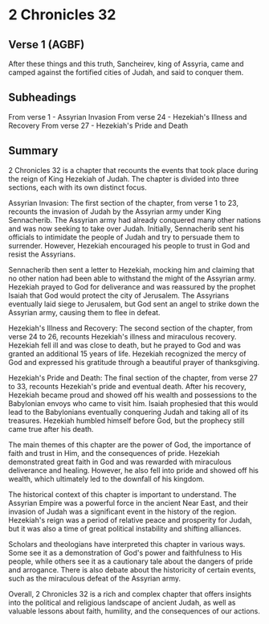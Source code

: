 # 2 Chronicles 32

## Verse 1 (AGBF)

After these things and this truth, Sancheirev, king of Assyria, came and camped against the fortified cities of Judah, and said to conquer them.

## Subheadings

From verse 1 - Assyrian Invasion
From verse 24 - Hezekiah's Illness and Recovery
From verse 27 - Hezekiah's Pride and Death

## Summary

2 Chronicles 32 is a chapter that recounts the events that took place during the reign of King Hezekiah of Judah. The chapter is divided into three sections, each with its own distinct focus.

Assyrian Invasion:
The first section of the chapter, from verse 1 to 23, recounts the invasion of Judah by the Assyrian army under King Sennacherib. The Assyrian army had already conquered many other nations and was now seeking to take over Judah. Initially, Sennacherib sent his officials to intimidate the people of Judah and try to persuade them to surrender. However, Hezekiah encouraged his people to trust in God and resist the Assyrians.

Sennacherib then sent a letter to Hezekiah, mocking him and claiming that no other nation had been able to withstand the might of the Assyrian army. Hezekiah prayed to God for deliverance and was reassured by the prophet Isaiah that God would protect the city of Jerusalem. The Assyrians eventually laid siege to Jerusalem, but God sent an angel to strike down the Assyrian army, causing them to flee in defeat.

Hezekiah's Illness and Recovery:
The second section of the chapter, from verse 24 to 26, recounts Hezekiah's illness and miraculous recovery. Hezekiah fell ill and was close to death, but he prayed to God and was granted an additional 15 years of life. Hezekiah recognized the mercy of God and expressed his gratitude through a beautiful prayer of thanksgiving.

Hezekiah's Pride and Death:
The final section of the chapter, from verse 27 to 33, recounts Hezekiah's pride and eventual death. After his recovery, Hezekiah became proud and showed off his wealth and possessions to the Babylonian envoys who came to visit him. Isaiah prophesied that this would lead to the Babylonians eventually conquering Judah and taking all of its treasures. Hezekiah humbled himself before God, but the prophecy still came true after his death.

The main themes of this chapter are the power of God, the importance of faith and trust in Him, and the consequences of pride. Hezekiah demonstrated great faith in God and was rewarded with miraculous deliverance and healing. However, he also fell into pride and showed off his wealth, which ultimately led to the downfall of his kingdom.

The historical context of this chapter is important to understand. The Assyrian Empire was a powerful force in the ancient Near East, and their invasion of Judah was a significant event in the history of the region. Hezekiah's reign was a period of relative peace and prosperity for Judah, but it was also a time of great political instability and shifting alliances.

Scholars and theologians have interpreted this chapter in various ways. Some see it as a demonstration of God's power and faithfulness to His people, while others see it as a cautionary tale about the dangers of pride and arrogance. There is also debate about the historicity of certain events, such as the miraculous defeat of the Assyrian army.

Overall, 2 Chronicles 32 is a rich and complex chapter that offers insights into the political and religious landscape of ancient Judah, as well as valuable lessons about faith, humility, and the consequences of our actions.